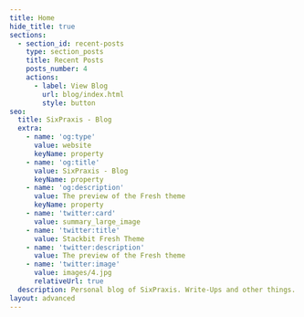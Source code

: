 ```yaml
---
title: Home
hide_title: true
sections:
  - section_id: recent-posts
    type: section_posts
    title: Recent Posts
    posts_number: 4
    actions:
      - label: View Blog
        url: blog/index.html
        style: button
seo:
  title: SixPraxis - Blog
  extra:
    - name: 'og:type'
      value: website
      keyName: property
    - name: 'og:title'
      value: SixPraxis - Blog
      keyName: property
    - name: 'og:description'
      value: The preview of the Fresh theme
      keyName: property
    - name: 'twitter:card'
      value: summary_large_image
    - name: 'twitter:title'
      value: Stackbit Fresh Theme
    - name: 'twitter:description'
      value: The preview of the Fresh theme
    - name: 'twitter:image'
      value: images/4.jpg
      relativeUrl: true
  description: Personal blog of SixPraxis. Write-Ups and other things.
layout: advanced
---
```


